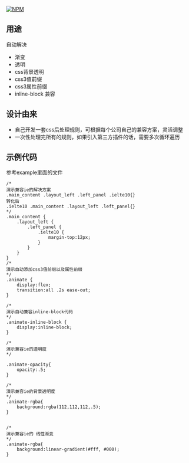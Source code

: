 [![NPM](https://nodei.co/npm/postcss-jingoal.png?downloads=true&downloadRank=true&stars=true)](https://nodei.co/npm/postcss-jingoal/)

## 用途
自动解决 
* 渐变 
* 透明
* css背景透明
* css3值前缀
* css3属性前缀
* inline-block 兼容

## 设计由来
* 自己开发一套css后处理规则，可根据每个公司自己的兼容方案，灵活调整
* 一次性处理完所有的规则，如果引入第三方插件的话，需要多次循环遍历

## 示例代码
参考example里面的文件
```
/* 
演示兼容ie的解决方案
.main_content .layout_left .left_panel .ielte10{}
转化后
.ielte10 .main_content .layout_left .left_panel{}
*/
.main_content {
	.layout_left {
		.left_panel {
			.ielte10 {
				margin-top:12px;
			}
		}
	}
}
/* 
演示自动添加css3值前缀以及属性前缀
*/
.animate {
	display:flex;
	transition:all .2s ease-out;
}

/*
演示自动兼容inline-block代码
*/
.animate-inline-block {
	display:inline-block;
}

/*
演示兼容ie的透明度
*/

.animate-opacity{
	opacity:.5;
}

/*
演示兼容ie的背景透明度
*/
.animate-rgba{
	background:rgba(112,112,112,.5);
}


/*
演示兼容ie的 线性渐变
*/
.animate-rgba{
	background:linear-gradient(#fff, #000);
}
```